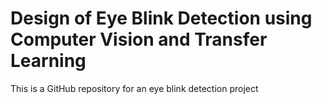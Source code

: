 # Design of Eye Blink Detection using Computer Vision and Transfer Learning
This is a GitHub repository for an eye blink detection project
